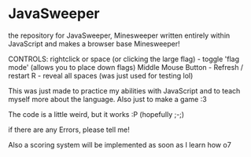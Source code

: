 # JavaSweeper
the repository for JavaSweeper, Minesweeper written entirely within JavaScript and makes a browser base Minesweeper!

CONTROLS:
rightclick or space (or clicking the large flag) - toggle 'flag mode'    (allows you to place down flags)
Middle Mouse Button - Refresh / restart
R - reveal all spaces    (was just used for testing lol) 


This was just made to practice my abilities with JavaScript and to teach myself more about the language.
Also just to make a game :3 

The code is a little weird, but it works :P   (hopefully ;-;) 

if there are any Errors, please tell me!   

Also a scoring system will be implemented as soon as I learn how o7   
